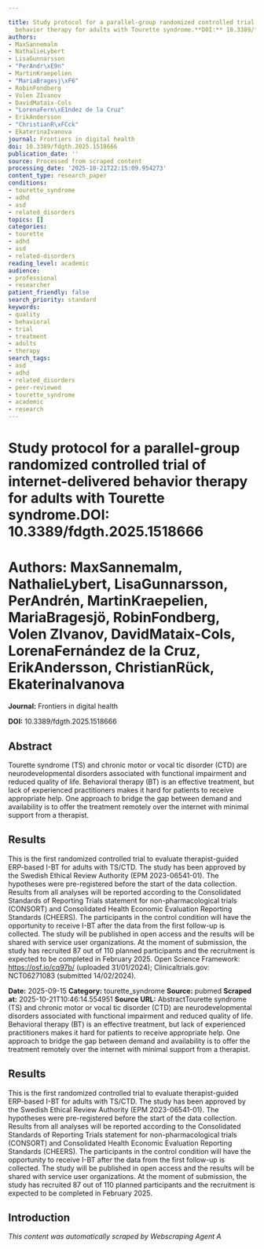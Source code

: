 ```yaml
---

title: Study protocol for a parallel-group randomized controlled trial of internet-delivered
  behavior therapy for adults with Tourette syndrome.**DOI:** 10.3389/fdgth.2025.1518666
authors:
- MaxSannemalm
- NathalieLybert
- LisaGunnarsson
- "PerAndr\xE9n"
- MartinKraepelien
- "MariaBragesj\xF6"
- RobinFondberg
- Volen ZIvanov
- DavidMataix-Cols
- "LorenaFern\xE1ndez de la Cruz"
- ErikAndersson
- "ChristianR\xFCck"
- EkaterinaIvanova
journal: Frontiers in digital health
doi: 10.3389/fdgth.2025.1518666
publication_date: ''
source: Processed from scraped content
processing_date: '2025-10-21T22:15:09.954273'
content_type: research_paper
conditions:
- tourette_syndrome
- adhd
- asd
- related_disorders
topics: []
categories:
- tourette
- adhd
- asd
- related-disorders
reading_level: academic
audience:
- professional
- researcher
patient_friendly: false
search_priority: standard
keywords:
- quality
- behavioral
- trial
- treatment
- adults
- therapy
search_tags:
- asd
- adhd
- related_disorders
- peer-reviewed
- tourette_syndrome
- academic
- research
---
```




# Study protocol for a parallel-group randomized controlled trial of internet-delivered behavior therapy for adults with Tourette syndrome.**DOI:** 10.3389/fdgth.2025.1518666

# **Authors:** MaxSannemalm, NathalieLybert, LisaGunnarsson, PerAndrén, MartinKraepelien, MariaBragesjö, RobinFondberg, Volen ZIvanov, DavidMataix-Cols, LorenaFernández de la Cruz, ErikAndersson, ChristianRück, EkaterinaIvanova

**Journal:** Frontiers in digital health

**DOI:** 10.3389/fdgth.2025.1518666

## Abstract

Tourette syndrome (TS) and chronic motor or vocal tic disorder (CTD) are neurodevelopmental disorders associated with functional impairment and reduced quality of life. Behavioral therapy (BT) is an effective treatment, but lack of experienced practitioners makes it hard for patients to receive appropriate help. One approach to bridge the gap between demand and availability is to offer the treatment remotely over the internet with minimal support from a therapist.
## Results
This is the first randomized controlled trial to evaluate therapist-guided ERP-based I-BT for adults with TS/CTD. The study has been approved by the Swedish Ethical Review Authority (EPM 2023-06541-01). The hypotheses were pre-registered before the start of the data collection. Results from all analyses will be reported according to the Consolidated Standards of Reporting Trials statement for non-pharmacological trials (CONSORT) and Consolidated Health Economic Evaluation Reporting Standards (CHEERS). The participants in the control condition will have the opportunity to receive I-BT after the data from the first follow-up is collected. The study will be published in open access and the results will be shared with service user organizations. At the moment of submission, the study has recruited 87 out of 110 planned participants and the recruitment is expected to be completed in February 2025.
Open Science Framework: https://osf.io/cq97b/ (uploaded 31/01/2024); Clinicaltrials.gov: NCT06271083 (submitted 14/02/2024).

**Date:** 2025-09-15
**Category:** tourette_syndrome
**Source:** pubmed
**Scraped at:** 2025-10-21T10:46:14.554951
**Source URL:**  AbstractTourette syndrome (TS) and chronic motor or vocal tic disorder (CTD) are neurodevelopmental disorders associated with functional impairment and reduced quality of life. Behavioral therapy (BT) is an effective treatment, but lack of experienced practitioners makes it hard for patients to receive appropriate help. One approach to bridge the gap between demand and availability is to offer the treatment remotely over the internet with minimal support from a therapist.
## Results
This is the first randomized controlled trial to evaluate therapist-guided ERP-based I-BT for adults with TS/CTD. The study has been approved by the Swedish Ethical Review Authority (EPM 2023-06541-01). The hypotheses were pre-registered before the start of the data collection. Results from all analyses will be reported according to the Consolidated Standards of Reporting Trials statement for non-pharmacological trials (CONSORT) and Consolidated Health Economic Evaluation Reporting Standards (CHEERS). The participants in the control condition will have the opportunity to receive I-BT after the data from the first follow-up is collected. The study will be published in open access and the results will be shared with service user organizations. At the moment of submission, the study has recruited 87 out of 110 planned participants and the recruitment is expected to be completed in February 2025.
## Introduction
*This content was automatically scraped by Webscraping Agent A*